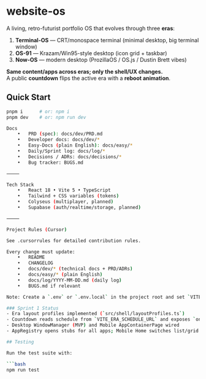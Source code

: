 # website-os

A living, retro-futurist portfolio OS that evolves through three **eras**:
1) **Terminal-OS** — CRT/monospace terminal (minimal desktop, big terminal window)  
2) **OS-91** — Krazam/Win95-style desktop (icon grid + taskbar)  
3) **Now-OS** — modern desktop (ProzillaOS / OS.js / Dustin Brett vibes)

**Same content/apps across eras; only the shell/UX changes.**  
A public **countdown** flips the active era with a **reboot animation**.

## Quick Start
```bash
pnpm i      # or: npm i
pnpm dev    # or: npm run dev

Docs
	•	PRD (spec): docs/dev/PRD.md
	•	Developer docs: docs/dev/*
	•	Easy-Docs (plain English): docs/easy/*
	•	Daily/Sprint log: docs/log/*
	•	Decisions / ADRs: docs/decisions/*
	•	Bug tracker: BUGS.md

⸻

Tech Stack
	•	React 18 • Vite 5 • TypeScript
	•	Tailwind + CSS variables (tokens)
	•	Colyseus (multiplayer, planned)
	•	Supabase (auth/realtime/storage, planned)

⸻

Project Rules (Cursor)

See .cursorrules for detailed contribution rules.

Every change must update:
	•	README
	•	CHANGELOG
	•	docs/dev/* (technical docs + PRD/ADRs)
	•	docs/easy/* (plain English)
	•	docs/log/YYYY-MM-DD.md (daily log)
	•	BUGS.md if relevant

Note: Create a `.env` or `.env.local` in the project root and set `VITE_ERA_SCHEDULE_URL` (e.g., `/era-schedule.json`) before running the app in production.

### Sprint 1 Status
- Era layout profiles implemented (`src/shell/layoutProfiles.ts`)
- Countdown reads schedule from `VITE_ERA_SCHEDULE_URL` and exposes `onEraFlip` via `useCountdown`
- Desktop WindowManager (MVP) and Mobile AppContainerPage wired
- AppRegistry opens stubs for all apps; Mobile Home switches list/grid per era

## Testing

Run the test suite with:

```bash
npm run test
```

